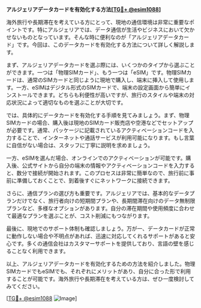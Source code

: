 **アルジェリアデータカードを有効化する方法[[TG💪+ @esim1088](https://t.me/s/esim1088)]**

海外旅行や長期滞在を考えている方にとって、現地の通信環境は非常に重要なポイントです。特にアルジェリアでは、データ通信が生活やビジネスにおいて欠かせないものとなっています。そんな時に便利なのが「アルジェリアデータカード」です。今回は、このデータカードを有効化する方法について詳しく解説します。

まず、アルジェリアデータカードを選ぶ際には、いくつかのタイプから選ぶことができます。一つは「物理SIMカード」、もう一つは「eSIM」です。物理SIMカードは、通常のSIMカードと同じように現地で購入し、端末に挿入して使用します。一方、eSIMはデジタル形式のSIMカードで、端末の設定画面から簡単にインストールできます。どちらも利便性が高いですが、旅行のスタイルや端末の対応状況によって適切なものを選ぶことが大切です。

では、具体的にデータカードを有効化する手順を見てみましょう。まず、物理SIMカードの場合、購入後は現地のSIMカード販売店や空港などでセットアップが必要です。通常、パッケージに記載されているアクティベーションコードを入力することで、インターネットや通話サービスが利用可能になります。もし言葉に自信がない場合は、スタッフに丁寧に説明を求めましょう。

一方、eSIMを選んだ場合、オンラインでのアクティベーションが可能です。購入後、公式サイトから自分の端末の情報やアクティベーションコードを入力すると、数分で接続が開始されます。このプロセスは非常に簡単なので、旅行前に事前に準備しておくことで、到着後すぐにネットワークに接続できます。

さらに、通信プランの選び方も重要です。アルジェリアでは、基本的なデータプランだけでなく、旅行者向けの短期間プランや、長期間滞在向けのデータ無制限プランなど、多様なオプションがあります。自分の滞在期間や使用頻度に合わせて最適なプランを選ぶことが、コスト削減にもつながります。

最後に、現地でのサポート体制も確認しましょう。万が一、データカードが正常に動作しない場合や不明点があれば、迅速に対応してくれるサポートがあると安心です。多くの通信会社はカスタマーサポートを提供しており、言語の壁を感じることなく利用できます。

以上、アルジェリアデータカードを有効化するための方法を紹介しました。物理SIMカードでもeSIMでも、それぞれにメリットがあり、自分に合った形で利用することが可能です。海外旅行や長期滞在を考えている方は、ぜひ一度検討してみてください。

[[TG💪+ @esim1088](https://t.me/s/esim1088) ![Image](https://i.postimg.cc/Y0z9fWf4/image.png)]